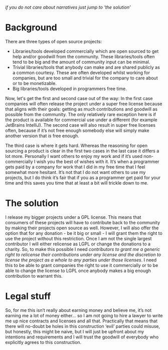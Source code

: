 *if you do not care about narratives just jump to ‘the solution’*

Background
===

There are three types of open source projects:

 - Libraries/tools developed commercially which are open sourced to get help and/or goodwill from the community. These libraries/tools often tend to be big and the amount of community input can be minimal.
 - Trivial libraries/tools that anybody can make and are shared publicly as a common courtesy. These are often developed whilst working for companies, but are too small and trivial for the company to care about or to be monetizable.
 - Big libraries/tools developed in programmers free time. 

Now, let's get the first and second case out of the way: In the first case companies will often release the project under a super free license because that aligns with their goals: getting as much contributions and goodwill as possible from the community. The only relatively rare exception here is if the product is available for commercial use under a different (for example JetBrains IntelliJ). The second case will also result in super free licenses often, because if it’s not free enough somebody else will simply make another version that *is* free enough.

The third case is where it gets hard. Whereas the reasoning for open sourcing a product is clear in the first two cases in the last case it differs a lot more. Personally I want others to enjoy my work and if it’s used non-commercially I wish you the best of wishes with it. It’s when a programmer gets paid by a company for work that I did in my free time that I feel somewhat more hesitant. It’s not that I do not want others to use my projects, but I do think it’s fair that if you as a programmer get paid for your time and this saves you time that at least a bit will trickle down to me.

The solution
===
I release my bigger projects under a GPL license. This means that consumers of these projects will have to contribute back to the community by making their projects open source as well. However, I will also offer the option that for any donation - be it big or small - I will grant them the right to use the project without this restriction. Once I am not the single largest contributor I will either relicense as LGPL or change the donations to a charity. So, to make this possible I need *contributors to grant me a generic right to relicense their contributions under any license and the discretion to license the project as a whole to any parties under those licenses*. I need this to be able to grant companies the right to use it commercially or to be able to change the license to LGPL once anybody makes a big enough contribution to warrant this.

Legal stuff
===
So, for me this isn’t really about earning money and believe me, it’s not earning me a lot of money either… so I am not going to hire a lawyer to write me up nice contracts and licenses and all that. Practically that means that there will no-doubt be holes in this construction ‘evil’ parties could misuse, but honestly, this might be naive, but I will just be upfront about my intentions and requirements and I will trust the goodwill of everybody who explicitly agrees to this construction.
